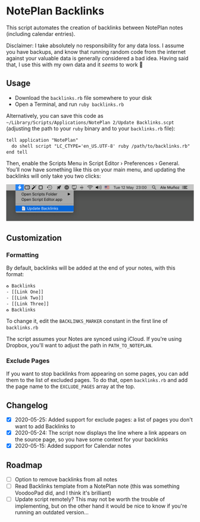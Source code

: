 # NotePlan Backlinks

This script automates the creation of backlinks between NotePlan notes (including calendar entries).

Disclaimer: I take absolutely no responsibility for any data loss. I assume you have backups, and know that running random code from the internet against your valuable data is generally considered a bad idea. Having said that, I use this with my own data and it _seems_ to work 🤞

## Usage

- Download the `backlinks.rb` file somewhere to your disk
- Open a Terminal, and run `ruby backlinks.rb`

Alternatively, you can save this code as `~/Library/Scripts/Applications/NotePlan 2/Update Backlinks.scpt` (adjusting the path to your `ruby` binary and to your `backlinks.rb` file):

```applescript
tell application "NotePlan"
  do shell script "LC_CTYPE='en_US.UTF-8' ruby /path/to/backlinks.rb"
end tell
```

Then, enable the Scripts Menu in Script Editor › Preferences › General. You’ll now have something like this on your main menu, and updating the backlinks will only take you two clicks:

![](docs/main-menu.png)

## Customization

### Formatting

By default, backlinks will be added at the end of your notes, with this format:

```
♻︎ Backlinks
- [[Link One]]
- [[Link Two]]
- [[Link Three]]
♻︎ Backlinks
```

To change it, edit the `BACKLINKS_MARKER` constant in the first line of `backlinks.rb`

The script assumes your Notes are synced using iCloud. If you're using Dropbox, you'll want to adjust the path in `PATH_TO_NOTEPLAN`.

### Exclude Pages

If you want to stop backlinks from appearing on some pages, you can add them to the list of excluded pages. To do that, open `backlinks.rb` and add the page name to the `EXCLUDE_PAGES` array at the top.


## Changelog

- [x] 2020-05-25: Added support for exclude pages: a list of pages you don't want to add Backlinks to
- [x] 2020-05-24: The script now displays the line where a link appears on the source page, so you have some context for your backlinks
- [x] 2020-05-15: Added support for Calendar notes

## Roadmap

- [ ] Option to remove backlinks from all notes
- [ ] Read Backlinks template from a NotePlan note (this was something VoodooPad did, and I think it's brilliant)
- [ ] Update script remotely? This may not be worth the trouble of implementing, but on the other hand it would be nice to know if you're running an outdated version…
